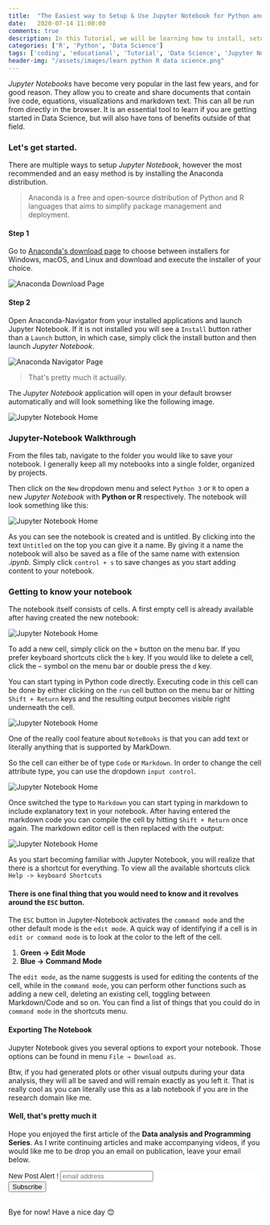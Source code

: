 ```yaml
---
title:  "The Easiest way to Setup & Use Jupyter Notebook for Python and R"
date:   2020-07-14 11:00:00
comments: true
description: In this Tutorial, we will be learning how to install, setup, and use Jupyter Notebooks.
categories: ['R', 'Python', 'Data Science']
tags: ['coding', 'educational', 'Tutorial', 'Data Science', 'Jupyter Notebooks']
header-img: "/assets/images/learn python R data science.png"
---
```


*Jupyter Notebooks* have become very popular in the last few years, and for good reason. They allow you to create and share documents that contain live code, equations, visualizations and markdown text. This can all be run from directly in the browser. It is an essential tool to learn if you are getting started in Data Science, but will also have tons of benefits outside of that field.

### Let's get started.

There are multiple ways to setup *Jupyter Notebook*, however the most recommended and an easy method is by installing the Anaconda distribution.

> Anaconda is a free and open-source distribution of Python and R languages that aims to simplify package management and deployment.

#### Step 1
Go to [Anaconda's download page]('https://www.anaconda.com/download/') to choose between installers for Windows, macOS, and Linux and download and execute the installer of your choice.

![Anaconda Download Page](/assets/images/2020-07-14-setup-jupyter-notebook-python-R/anaconda_webpage.png)

#### Step 2
Open Anaconda-Navigator from your installed applications and launch Jupyter Notebook. If it is not installed you will see a `Install` button rather than a `Launch` button, in which case, simply click the install button and then launch *Jupyter Notebook*.

![Anaconda Navigator Page](/assets/images/2020-07-14-setup-jupyter-notebook-python-R/anaconda_navigator.png)

> That's pretty much it actually.

The *Jupyter Notebook* application will open in your default browser automatically and will look something like the following image.

![Jupyter Notebook Home](/assets/images/2020-07-14-setup-jupyter-notebook-python-R/jupyter_notebook_home.png)

### Jupyter-Notebook Walkthrough

From the files tab, navigate to the folder you would like to save your notebook. I generally keep all my notebooks into a single folder, organized by projects.

Then click on the `New` dropdown menu and select `Python 3` or `R` to open a new *Jupyter Notebook* with **Python or R** respectively. The notebook will look something like this:

![Jupyter Notebook Home](/assets/images/2020-07-14-setup-jupyter-notebook-python-R/jupyter_notebook_newpage.png)

As you can see the notebook is created and is untitled. By clicking into the text `Untitled` on the top you can give it a name. By giving it a name the notebook will also be saved as a file of the same name with extension *.ipynb*. Simply click `control + s` to save changes as you start adding content to your notebook.

### Getting to know your notebook

The notebook itself consists of cells. A first empty cell is already available after having created the new notebook:

![Jupyter Notebook Home](/assets/images/2020-07-14-setup-jupyter-notebook-python-R/jupyter_notebook_newcell.png)

To add a new cell, simply click on the `+` button on the menu bar. If you prefer keyboard shortcuts click the `b` key. If you would like to delete a cell, click the `✂` symbol on the menu bar or double press the `d` key.

You can start typing in Python code directly. Executing code in this cell can be done by either clicking on the `run` cell button on the menu bar or hitting `Shift + Return` keys and the resulting output becomes visible right underneath the cell.

![Jupyter Notebook Home](/assets/images/2020-07-14-setup-jupyter-notebook-python-R/jupyter_notebook_newcode.png)

One of the really cool feature about `NoteBooks` is that you can add text or literally anything that is supported by MarkDown.

So the cell can either be of type `Code` or `Markdown`. In order to change the cell attribute type, you can use the dropdown `input control`.

![Jupyter Notebook Home](/assets/images/2020-07-14-setup-jupyter-notebook-python-R/jupyter_notebook_type.png)

Once switched the type to `Markdown` you can start typing in markdown to include explanatory text in your notebook. After having entered the markdown code you can compile the cell by hitting `Shift + Return` once again. The markdown editor cell is then replaced with the output:

![Jupyter Notebook Home](/assets/images/2020-07-14-setup-jupyter-notebook-python-R/jupyter_notebook_md.png)

As you start becoming familiar with Jupyter Notebook, you will realize that there is a shortcut for everything. To view all the available shortcuts click `Help -> keyboard Shortcuts`

#### There is one final thing that you would need to know and it revolves around the `ESC` button.

The `ESC` button in Jupyter-Notebook activates the `command mode` and the other default mode is the `edit mode`. A quick way of identifying if a cell is in `edit or command mode` is to look at the color to the left of the cell.

1. **Green -> Edit Mode**
2. **Blue -> Command Mode**

The `edit mode`, as the name suggests is used for editing the contents of the cell, while in the `command mode`, you can perform other functions such as adding a new cell, deleting an existing cell, toggling between Markdown/Code and so on. You can find a list of things that you could do in `command mode` in the shortcuts menu.

#### Exporting The Notebook

Jupyter Notebook gives you several options to export your notebook. Those options can be found in menu `File → Download as`.

Btw, if you had generated plots or other visual outputs during your data analysis, they will all be saved and will remain exactly as you left it. That is really cool as you can literally use this as a lab notebook if you are in the research domain like me.

#### Well, that's pretty much it
Hope you enjoyed the first article of the **Data analysis and Programming Series**. As I write continuing articles and make accompanying videos, if you would like me to be drop you an email on publication, leave your email below.

<!-- Begin Mailchimp Signup Form -->
<link href="//cdn-images.mailchimp.com/embedcode/horizontal-slim-10_7.css" rel="stylesheet" type="text/css">
<style type="text/css">
	#mc_embed_signup{background:#fff; clear:left; font:14px Helvetica,Arial,sans-serif; width:100%;}
	/* Add your own Mailchimp form style overrides in your site stylesheet or in this style block.
	   We recommend moving this block and the preceding CSS link to the HEAD of your HTML file. */
</style>
<div id="mc_embed_signup">
<form action="https://ajitjohnson.us10.list-manage.com/subscribe/post?u=1ea7a1f023e20dd49bb557f0b&amp;id=e2a3044de8" method="post" id="mc-embedded-subscribe-form" name="mc-embedded-subscribe-form" class="validate" target="_blank" novalidate>
    <div id="mc_embed_signup_scroll">
	<label for="mce-EMAIL">New Post Alert !</label>
	<input type="email" value="" name="EMAIL" class="email" id="mce-EMAIL" placeholder="email address" required>
    <!-- real people should not fill this in and expect good things - do not remove this or risk form bot signups-->
    <div style="position: absolute; left: -5000px;" aria-hidden="true"><input type="text" name="b_1ea7a1f023e20dd49bb557f0b_e2a3044de8" tabindex="-1" value=""></div>
    <div class="clear"><input type="submit" value="Subscribe" name="subscribe" id="mc-embedded-subscribe" class="button"></div>
    </div>
</form>
</div>

<!--End mc_embed_signup-->


<br>
Bye for now! Have a nice day 😊
